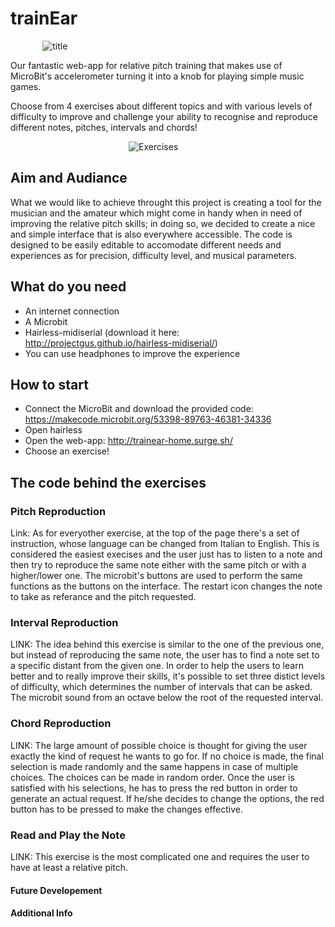 # trainEar
&nbsp;&nbsp;&nbsp;&nbsp;&nbsp;&nbsp;&nbsp;&nbsp;&nbsp;&nbsp;&nbsp;&nbsp; ![title](https://66.media.tumblr.com/561c299469a3f1eac6fcbb6c54950688/tumblr_inline_pozn7q1t1B1szlklo_540.png "t")



Our fantastic web-app for relative pitch training that makes use of MicroBit's accelerometer turning it into a knob for playing simple music games. 

Choose from 4 exercises about different topics and with various levels of difficulty to improve and challenge your ability to recognise and reproduce different notes, pitches, intervals and chords! 
 

&nbsp;&nbsp;&nbsp;&nbsp;&nbsp;&nbsp;&nbsp;&nbsp;&nbsp;&nbsp;&nbsp;&nbsp;&nbsp;&nbsp;&nbsp;&nbsp;&nbsp;&nbsp;&nbsp;&nbsp;&nbsp;&nbsp;&nbsp;&nbsp;&nbsp;&nbsp;&nbsp;&nbsp;&nbsp;&nbsp;&nbsp;&nbsp;&nbsp;&nbsp;&nbsp;&nbsp;&nbsp;&nbsp;&nbsp;&nbsp;&nbsp;&nbsp;&nbsp;&nbsp;&nbsp;&nbsp;&nbsp;&nbsp;![Exercises](http://oi65.tinypic.com/wcjps5.jpg "Es")

## Aim and Audiance
What we would like to achieve throught this project is creating a tool for the musician and the amateur which might come in handy when in need of improving the relative pitch skills; in doing so, we decided to create a nice and simple interface that is also everywhere accessible. The code is designed to be easily editable to accomodate different needs and experiences as for precision, difficulty level, and musical parameters.

## What do you need
 * An internet connection
 * A Microbit
 * Hairless-midiserial (download it here: http://projectgus.github.io/hairless-midiserial/)
 * You can use headphones to improve the experience

## How to start
* Connect the MicroBit and download the provided code: https://makecode.microbit.org/53398-89763-46381-34336
* Open hairless
* Open the web-app: http://trainear-home.surge.sh/
* Choose an exercise!


## The code behind the exercises



### Pitch Reproduction  

Link:
As for everyother exercise, at the top of the page there's a set of instruction, whose language can be changed from Italian to English.
This is considered the easiest execises and the user just has to listen to a note and then try to reproduce the same note either with the same pitch or with a higher/lower one. The microbit's buttons are used to perform the same functions as the buttons on the interface. 
The restart icon changes the note to take as referance and the pitch requested. 

### Interval Reproduction
LINK:
The idea behind this exercise is similar to the one of the previous one, but instead of reproducing the same note, the user has to find a note set to a specific distant from the given one. In order to help the users to learn better and to really improve their skills, it's possible to set three distict levels of difficulty, which determines the number of intervals that can be asked. 
The microbit sound from an octave below the root of the requested interval.

### Chord Reproduction
LINK:
The large amount of possible choice is thought for giving the user exactly the kind of request he wants to go for. If no choice is made, the final selection is made randomly and the same happens in case of multiple choices.
The choices can be made in random order. Once the user is satisfied with his selections, he has to press the red button in order to generate an actual request. If he/she decides to change the options, the red button has to be pressed to make the changes effective. 


### Read and Play the Note
LINK:
This exercise is the most complicated one and requires the user to have at least a relative pitch. 

#### Future Developement

#### Additional Info

